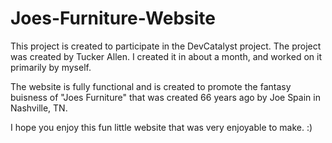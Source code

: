 # Joes-Furniture-Website

This project is created to participate in the DevCatalyst project. The project was created by Tucker Allen. I created it in about a month, and worked on it primarily by myself.

The website is fully functional and is created to promote the fantasy buisness of "Joes Furniture" that was created 66 years ago by Joe Spain in Nashville, TN.

I hope you enjoy this fun little website that was very enjoyable to make. :)
